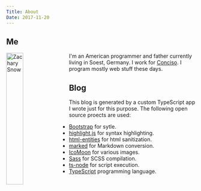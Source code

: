 ```yaml
---
Title: About
Date: 2017-11-20
---
```


## Me

<img class="rounded" style="width:30%;height:30%;max-width:200px;float:left;margin-right:1.0rem;" src="https://avatars2.githubusercontent.com/u/1151395?s=460&v=4" alt="Zachary Snow" />

I'm an American programmer and father currently living in Soest, Germany. I work for [Conciso](https://conciso.de/).
I program mostly web stuff these days.

<div class="clear" style="margin-bottom: 1rem;"></div>

## Blog

This blog is generated by a custom TypeScript app I wrote just for this purpose. The following open source proects are used:

-   [Bootstrap](https://getbootstrap.com/) for sytle.
-   [highlight.js](https://highlightjs.org/) for syntax highlighting.
-   [html-entities](https://github.com/mdevils/html-entities#readme) for html sanitization.
-   [marked](https://marked.js.org/) for Markdown conversion.
-   [IcoMoon](https://icomoon.io/) for various images.
-   [Sass](https://sass-lang.com/) for SCSS compilation.
-   [ts-node](https://typestrong.org/ts-node/) for script execution.
-   [TypeScript](https://www.typescriptlang.org/) programming language.
